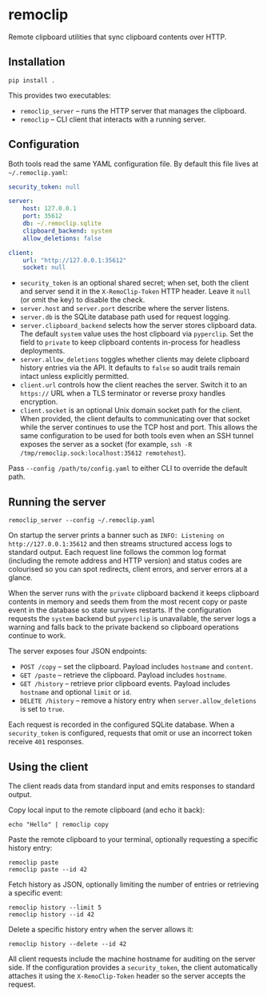 # remoclip

Remote clipboard utilities that sync clipboard contents over HTTP.

## Installation

```
pip install .
```

This provides two executables:

- `remoclip_server` – runs the HTTP server that manages the clipboard.
- `remoclip` – CLI client that interacts with a running server.

## Configuration

Both tools read the same YAML configuration file. By default this file lives at `~/.remoclip.yaml`:

```yaml
security_token: null

server:
    host: 127.0.0.1
    port: 35612
    db: ~/.remoclip.sqlite
    clipboard_backend: system
    allow_deletions: false

client:
    url: "http://127.0.0.1:35612"
    socket: null
```

- `security_token` is an optional shared secret; when set, both the client and server
  send it in the `X-RemoClip-Token` HTTP header. Leave it `null` (or omit the key) to
  disable the check.
- `server.host` and `server.port` describe where the server listens.
- `server.db` is the SQLite database path used for request logging.
- `server.clipboard_backend` selects how the server stores clipboard data. The default
  `system` value uses the host clipboard via `pyperclip`. Set the field to `private`
  to keep clipboard contents in-process for headless deployments.
- `server.allow_deletions` toggles whether clients may delete clipboard history
  entries via the API. It defaults to `false` so audit trails remain intact unless
  explicitly permitted.
- `client.url` controls how the client reaches the server. Switch it to an `https://`
  URL when a TLS terminator or reverse proxy handles encryption.
- `client.socket` is an optional Unix domain socket path for the client. When provided,
  the client defaults to communicating over that socket while the server continues to
  use the TCP host and port. This allows the same configuration to be used for both
  tools even when an SSH tunnel exposes the server as a socket (for example,
  `ssh -R /tmp/remoclip.sock:localhost:35612 remotehost`).

Pass `--config /path/to/config.yaml` to either CLI to override the default path.

## Running the server

```
remoclip_server --config ~/.remoclip.yaml
```

On startup the server prints a banner such as `INFO: Listening on http://127.0.0.1:35612`
and then streams structured access logs to standard output. Each request line follows
the common log format (including the remote address and HTTP version) and status codes
are colourised so you can spot redirects, client errors, and server errors at a glance.

When the server runs with the `private` clipboard backend it keeps clipboard contents in
memory and seeds them from the most recent copy or paste event in the database so state
survives restarts. If the configuration requests the `system` backend but `pyperclip`
is unavailable, the server logs a warning and falls back to the private backend so
clipboard operations continue to work.

The server exposes four JSON endpoints:

- `POST /copy` – set the clipboard. Payload includes `hostname` and `content`.
- `GET /paste` – retrieve the clipboard. Payload includes `hostname`.
- `GET /history` – retrieve prior clipboard events. Payload includes `hostname` and optional `limit` or `id`.
- `DELETE /history` – remove a history entry when `server.allow_deletions` is set to `true`.

Each request is recorded in the configured SQLite database. When a `security_token` is
configured, requests that omit or use an incorrect token receive `401` responses.

## Using the client

The client reads data from standard input and emits responses to standard output.

Copy local input to the remote clipboard (and echo it back):

```
echo "Hello" | remoclip copy
```

Paste the remote clipboard to your terminal, optionally requesting a specific history entry:

```
remoclip paste
remoclip paste --id 42
```

Fetch history as JSON, optionally limiting the number of entries or retrieving a specific event:

```
remoclip history --limit 5
remoclip history --id 42
```

Delete a specific history entry when the server allows it:

```
remoclip history --delete --id 42
```

All client requests include the machine hostname for auditing on the server side.
If the configuration provides a `security_token`, the client automatically attaches it
using the `X-RemoClip-Token` header so the server accepts the request.
